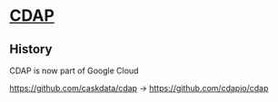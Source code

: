 # [CDAP](https://github.com/cdapio)

## History 
CDAP is now part of Google Cloud

https://github.com/caskdata/cdap -> https://github.com/cdapio/cdap
